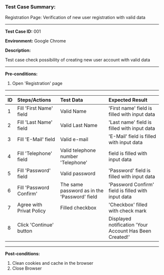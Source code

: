 
### Test Case Summary: 
Registration Page: Verification of new user registration with valid data

---

**Test Case ID:** 001

**Environment:** Google Chrome

**Description:**

Test case check possibility of creating new user account with valid data

---

**Pre-conditions:**
1. Open 'Registration' page

---

|      ID       | Steps/Actions |  Test Data  | Expected Result |
| :------------ |:--------------| :---------- | :-------------- |
|       1       | Fill 'First Name' field | Valid Name | 'First name' field is filled with input data |
|       2       | Fill 'Last Name' field | Valid Last Name | 'Last name' field is filled with input data |
|       3       | Fill 'E-Mail' field	| Valid e-mail | 'E-Mail' field is filled with input data |
|       4       | Fill 'Telephone' field | Valid telephone number 'Telephone' | field is filled with input data |
|       5       | Fill 'Password' field	| Valid password | 'Password' field is filled with input data |	
|       6       | Fill 'Password Confirm' | The same password as in the 'Password' field | 'Password Confirm' field is filled with input data |
|       7       | Agree with Privat Policy | Filled checkbox | 'Checkbox' filled with check mark |
|       8       | Click 'Continue' button |             | Displayed notification 'Your Account Has Been Created!' |


---

**Post-conditions:**
1. Clean cookies and cache in the browser
2. Close Browser
